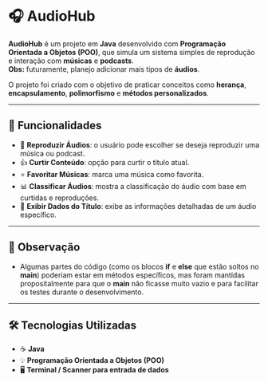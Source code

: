 # 🎧 AudioHub

**AudioHub** é um projeto em **Java** desenvolvido com **Programação Orientada a Objetos (POO)**, que simula um sistema simples de reprodução e interação com **músicas** e **podcasts**.  
**Obs:** futuramente, planejo adicionar mais tipos de **áudios**.  

O projeto foi criado com o objetivo de praticar conceitos como **herança**, **encapsulamento**, **polimorfismo** e **métodos personalizados**.  

---

## 🚀 Funcionalidades

- 🎵 **Reproduzir Áudios**: o usuário pode escolher se deseja reproduzir uma música ou podcast.  
- 👍 **Curtir Conteúdo**: opção para curtir o título atual.  
- ⭐ **Favoritar Músicas**: marca uma música como favorita.  
- 📊 **Classificar Áudios**: mostra a classificação do áudio com base em curtidas e reproduções.  
- 🧾 **Exibir Dados do Título**: exibe as informações detalhadas de um áudio específico.  

---

## 💭 Observação

- Algumas partes do código (como os blocos **if** e **else** que estão soltos no **main**) poderiam estar em métodos específicos, mas foram mantidas propositalmente para que o **main** não ficasse muito vazio e para facilitar os testes durante o desenvolvimento.

---

## 🛠️ Tecnologias Utilizadas

- ☕ **Java**
- 💡 **Programação Orientada a Objetos (POO)**
- 🖥️ **Terminal / Scanner para entrada de dados**
